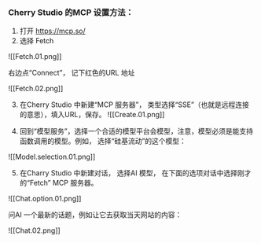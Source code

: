 
### Cherry Studio 的MCP 设置方法：

1. 打开 https://mcp.so/
2. 选择 Fetch

![[Fetch.01.png]]


右边点“Connect”， 记下红色的URL 地址

![[Fetch.02.png]]

3. 在Cherry Studio 中新建“MCP 服务器”， 类型选择“SSE”（也就是远程连接的意思），填入URL，保存。
![[Create.01.png]]

4. 回到“模型服务”，选择一个合适的模型平台会模型，注意，模型必须是能支持函数调用的模型。例如， 选择“硅基流动”的这个模型：

![[Model.selection.01.png]]


5. 在Charry Studio 中新建对话， 选择AI 模型， 在下面的选项对话中选择刚才的“Fetch” MCP 服务器。


![[Chat.option.01.png]]


问AI 一个最新的话题，例如让它去获取当天网站的内容：


![[Chat.02.png]]